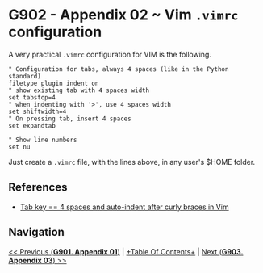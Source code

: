 # G902 - Appendix 02 ~ Vim `.vimrc` configuration

A very practical `.vimrc` configuration for VIM is the following.

~~~vim
" Configuration for tabs, always 4 spaces (like in the Python standard)
filetype plugin indent on
" show existing tab with 4 spaces width
set tabstop=4
" when indenting with '>', use 4 spaces width
set shiftwidth=4
" On pressing tab, insert 4 spaces
set expandtab

" Show line numbers
set nu

~~~

Just create a `.vimrc` file, with the lines above, in any user's $HOME folder.

## References

- [Tab key == 4 spaces and auto-indent after curly braces in Vim](https://stackoverflow.com/questions/234564/tab-key-4-spaces-and-auto-indent-after-curly-braces-in-vim)

## Navigation

[<< Previous (**G901. Appendix 01**)](G901%20-%20Appendix%2001%20~%20Connecting%20through%20SSH%20with%20PuTTY.md) | [+Table Of Contents+](G000%20-%20Table%20Of%20Contents.md) | [Next (**G903. Appendix 03**) >>](G903%20-%20Appendiz%2003%20~%20Customization%20of%20the%20motd%20file.md)
